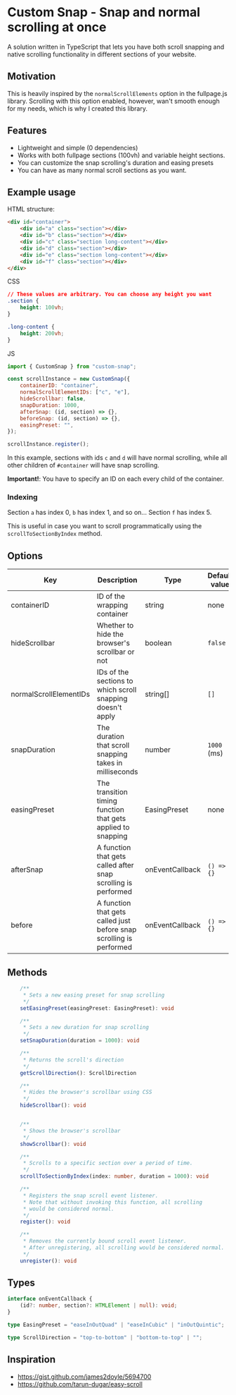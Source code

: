 # Custom Snap - Snap and normal scrolling at once

A solution written in TypeScript that lets you have both scroll snapping and native scrolling functionality in different sections of your website.

## Motivation

This is heavily inspired by the `normalScrollElements` option in the fullpage.js library. Scrolling with this option enabled, however, wan't smooth enough for my needs, which is why I created this library.

## Features

-   Lightweight and simple (0 dependencies)
-   Works with both fullpage sections (100vh) and variable height sections.
-   You can customize the snap scrolling's duration and easing presets
-   You can have as many normal scroll sections as you want.

## Example usage

HTML structure:

```html
<div id="container">
	<div id="a" class="section"></div>
	<div id="b" class="section"></div>
	<div id="c" class="section long-content"></div>
	<div id="d" class="section"></div>
	<div id="e" class="section long-content"></div>
	<div id="f" class="section"></div>
</div>
```

CSS

```css
// These values are arbitrary. You can choose any height you want
.section {
	height: 100vh;
}

.long-content {
	height: 200vh;
}
```

JS

```js
import { CustomSnap } from "custom-snap";

const scrollInstance = new CustomSnap({
	containerID: "container",
	normalScrollElementIDs: ["c", "e"],
	hideScrollbar: false,
	snapDuration: 1000,
	afterSnap: (id, section) => {},
	beforeSnap: (id, section) => {},
	easingPreset: "",
});

scrollInstance.register();
```

In this example, sections with ids `c` and `d` will have normal scrolling, while all other children of `#container` will have snap scrolling.

**Important!**: You have to specify an ID on each every child of the container.

### Indexing

Section `a` has index 0, `b` has index 1, and so on... Section `f` has index 5.

This is useful in case you want to scroll programmatically using the `scrollToSectionByIndex` method.

## Options

| Key                    | Description                                                         | Type            | Default value |
| ---------------------- | ------------------------------------------------------------------- | --------------- | ------------- |
| containerID            | ID of the wrapping container                                        | string          | none          |
| hideScrollbar          | Whether to hide the browser's scrollbar or not                      | boolean         | `false`       |
| normalScrollElementIDs | IDs of the sections to which scroll snapping doesn't apply          | string[]        | `[]`          |
| snapDuration           | The duration that scroll snapping takes in milliseconds             | number          | `1000` (ms)   |
| easingPreset           | The transition timing function that gets applied to snapping        | EasingPreset    | none          |
| afterSnap              | A function that gets called after snap scrolling is performed       | onEventCallback | `() => {}`    |
| before                 | A function that gets called just before snap scrolling is performed | onEventCallback | `() => {}`    |

## Methods

```ts
	/**
	 * Sets a new easing preset for snap scrolling
	 */
	setEasingPreset(easingPreset: EasingPreset): void

	/**
	 * Sets a new duration for snap scrolling
	 */
	setSnapDuration(duration = 1000): void

	/**
	 * Returns the scroll's direction
	 */
	getScrollDirection(): ScrollDirection

	/**
	 * Hides the browser's scrollbar using CSS
	 */
	hideScrollbar(): void


	/**
	 * Shows the browser's scrollbar
	 */
	showScrollbar(): void

	/**
	 * Scrolls to a specific section over a period of time.
	 */
	scrollToSectionByIndex(index: number, duration = 1000): void

	/**
	 * Registers the snap scroll event listener.
	 * Note that without invoking this function, all scrolling
	 * would be considered normal.
	 */
	register(): void

	/**
	 * Removes the currently bound scroll event listener.
	 * After unregistering, all scrolling would be considered normal.
	 */
	unregister(): void
```

## Types

```ts
interface onEventCallback {
	(id?: number, section?: HTMLElement | null): void;
}

type EasingPreset = "easeInOutQuad" | "easeInCubic" | "inOutQuintic";

type ScrollDirection = "top-to-bottom" | "bottom-to-top" | "";
```

## Inspiration

-   https://gist.github.com/james2doyle/5694700
-   https://github.com/tarun-dugar/easy-scroll
